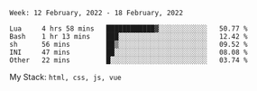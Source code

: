 <!--START_SECTION:waka-->
```text
Week: 12 February, 2022 - 18 February, 2022

Lua     4 hrs 58 mins   ████████████▓░░░░░░░░░░░░   50.77 % 
Bash    1 hr 13 mins    ███░░░░░░░░░░░░░░░░░░░░░░   12.42 % 
sh      56 mins         ██▒░░░░░░░░░░░░░░░░░░░░░░   09.52 % 
INI     47 mins         ██░░░░░░░░░░░░░░░░░░░░░░░   08.08 % 
Other   22 mins         █░░░░░░░░░░░░░░░░░░░░░░░░   03.74 % 
```
<!--END_SECTION:waka-->
My Stack: `html, css, js, vue`
